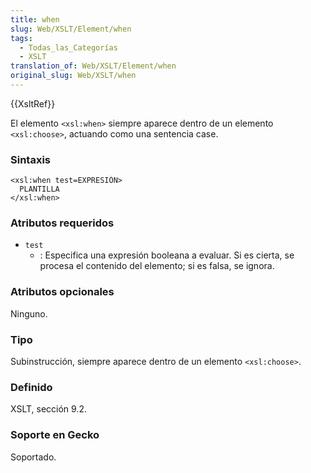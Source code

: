```yaml
---
title: when
slug: Web/XSLT/Element/when
tags:
  - Todas_las_Categorías
  - XSLT
translation_of: Web/XSLT/Element/when
original_slug: Web/XSLT/when
---
```

{{XsltRef}}

El elemento `<xsl:when>` siempre aparece dentro de un elemento `<xsl:choose>`, actuando como una sentencia case.

### Sintaxis

```
<xsl:when test=EXPRESIÓN>
  PLANTILLA
</xsl:when>
```

### Atributos requeridos

- `test`
  - : Especifica una expresión booleana a evaluar. Si es cierta, se procesa el contenido del elemento; si es falsa, se ignora.

### Atributos opcionales

Ninguno.

### Tipo

Subinstrucción, siempre aparece dentro de un elemento `<xsl:choose>`.

### Definido

XSLT, sección 9.2.

### Soporte en Gecko

Soportado.
